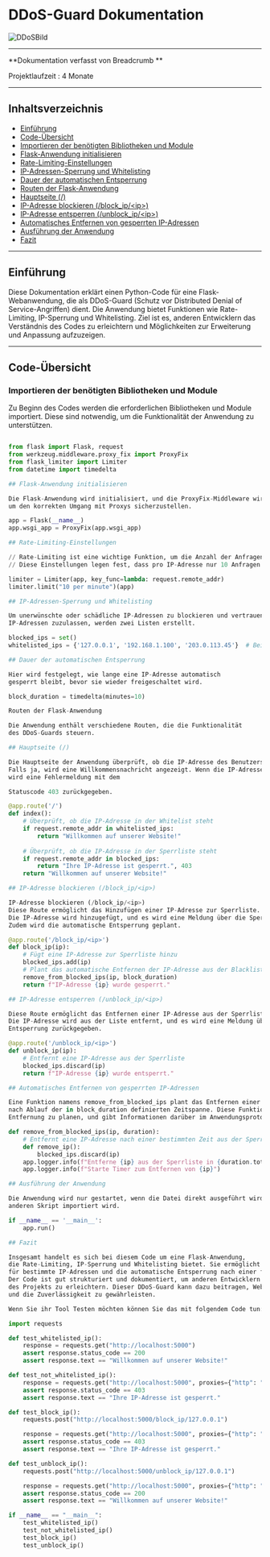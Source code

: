 # DDoS-Guard Dokumentation

![DDoSBild](https://github.com/AppNewbie86/dDos/assets/101304191/5cd6d85e-91be-4383-b8d0-321abc01061f)

---

**Dokumentation verfasst von Breadcrumb **

Projektlaufzeit : 4 Monate


---

## Inhaltsverzeichnis

  - [Einführung](#einführung)
  - [Code-Übersicht](#code-übersicht)
  - [Importieren der benötigten Bibliotheken und Module](#importieren-der-benötigten-bibliotheken-und-module)
  - [Flask-Anwendung initialisieren](#flask-anwendung-initialisieren)
  - [Rate-Limiting-Einstellungen](#rate-limiting-einstellungen)
  - [IP-Adressen-Sperrung und Whitelisting](#ip-adressen-sperrung-und-whitelisting)
  - [Dauer der automatischen Entsperrung](#dauer-der-automatischen-entsperrung)
  - [Routen der Flask-Anwendung](#routen-der-flask-anwendung)
  - [Hauptseite (/)](#hauptseite-)
  - [IP-Adresse blockieren (/block_ip/&lt;ip&gt;)](#ip-adresse-blockieren-block_ipip)
  - [IP-Adresse entsperren (/unblock_ip/&lt;ip&gt;)](#ip-adresse-entsperren-unblock_ipip)
  - [Automatisches Entfernen von gesperrten IP-Adressen](#automatisches-entfernen-von-gesperrten-ip-adressen)
  - [Ausführung der Anwendung](#ausführung-der-anwendung)
  - [Fazit](#fazit)

---

## Einführung

Diese Dokumentation erklärt einen Python-Code für eine Flask-Webanwendung, die als DDoS-Guard 
(Schutz vor Distributed Denial of Service-Angriffen) dient. 
Die Anwendung bietet Funktionen wie Rate-Limiting, IP-Sperrung und Whitelisting. Ziel ist es, anderen Entwicklern das Verständnis des 
Codes zu erleichtern und Möglichkeiten zur Erweiterung und Anpassung aufzuzeigen.

---

## Code-Übersicht

### Importieren der benötigten Bibliotheken und Module

Zu Beginn des Codes werden die erforderlichen Bibliotheken und Module importiert. Diese sind notwendig, 
um die Funktionalität der Anwendung zu unterstützen.

```python

from flask import Flask, request
from werkzeug.middleware.proxy_fix import ProxyFix
from flask_limiter import Limiter
from datetime import timedelta

## Flask-Anwendung initialisieren

Die Flask-Anwendung wird initialisiert, und die ProxyFix-Middleware wird hinzugefügt,
um den korrekten Umgang mit Proxys sicherzustellen.

app = Flask(__name__)
app.wsgi_app = ProxyFix(app.wsgi_app)

## Rate-Limiting-Einstellungen

// Rate-Limiting ist eine wichtige Funktion, um die Anzahl der Anfragen pro IP-Adresse zu begrenzen.
// Diese Einstellungen legen fest, dass pro IP-Adresse nur 10 Anfragen pro Minute erlaubt sind.

limiter = Limiter(app, key_func=lambda: request.remote_addr)
limiter.limit("10 per minute")(app)

## IP-Adressen-Sperrung und Whitelisting

Um unerwünschte oder schädliche IP-Adressen zu blockieren und vertrauenswürdige
IP-Adressen zuzulassen, werden zwei Listen erstellt.

blocked_ips = set()
whitelisted_ips = {'127.0.0.1', '192.168.1.100', '203.0.113.45'}  # Beispiel-Whitelist

## Dauer der automatischen Entsperrung

Hier wird festgelegt, wie lange eine IP-Adresse automatisch
gesperrt bleibt, bevor sie wieder freigeschaltet wird.

block_duration = timedelta(minutes=10)

Routen der Flask-Anwendung

Die Anwendung enthält verschiedene Routen, die die Funktionalität
des DDoS-Guards steuern.

## Hauptseite (/)

Die Hauptseite der Anwendung überprüft, ob die IP-Adresse des Benutzers in der Whitelist steht.
Falls ja, wird eine Willkommensnachricht angezeigt. Wenn die IP-Adresse in der Sperrliste steht,
wird eine Fehlermeldung mit dem

Statuscode 403 zurückgegeben.

@app.route('/')
def index():
    # Überprüft, ob die IP-Adresse in der Whitelist steht
    if request.remote_addr in whitelisted_ips:
        return "Willkommen auf unserer Website!"
    
    # Überprüft, ob die IP-Adresse in der Sperrliste steht
    if request.remote_addr in blocked_ips:
        return "Ihre IP-Adresse ist gesperrt.", 403
    return "Willkommen auf unserer Website!"

## IP-Adresse blockieren (/block_ip/<ip>)

IP-Adresse blockieren (/block_ip/<ip>)
Diese Route ermöglicht das Hinzufügen einer IP-Adresse zur Sperrliste.
Die IP-Adresse wird hinzugefügt, und es wird eine Meldung über die Sperrung zurückgegeben.
Zudem wird die automatische Entsperrung geplant.

@app.route('/block_ip/<ip>')
def block_ip(ip):
    # Fügt eine IP-Adresse zur Sperrliste hinzu
    blocked_ips.add(ip)
    # Plant das automatische Entfernen der IP-Adresse aus der Blacklist
    remove_from_blocked_ips(ip, block_duration)
    return f"IP-Adresse {ip} wurde gesperrt."

## IP-Adresse entsperren (/unblock_ip/<ip>)

Diese Route ermöglicht das Entfernen einer IP-Adresse aus der Sperrliste.
Die IP-Adresse wird aus der Liste entfernt, und es wird eine Meldung über die
Entsperrung zurückgegeben.

@app.route('/unblock_ip/<ip>')
def unblock_ip(ip):
    # Entfernt eine IP-Adresse aus der Sperrliste
    blocked_ips.discard(ip)
    return f"IP-Adresse {ip} wurde entsperrt."

## Automatisches Entfernen von gesperrten IP-Adressen

Eine Funktion namens remove_from_blocked_ips plant das Entfernen einer IP-Adresse aus der Sperrliste
nach Ablauf der in block_duration definierten Zeitspanne. Diese Funktion verwendet einen Timer, um die
Entfernung zu planen, und gibt Informationen darüber im Anwendungsprotokoll aus.

def remove_from_blocked_ips(ip, duration):
    # Entfernt eine IP-Adresse nach einer bestimmten Zeit aus der Sperrliste
    def remove_ip():
        blocked_ips.discard(ip)
    app.logger.info(f"Entferne {ip} aus der Sperrliste in {duration.total_seconds()} Sekunden")
    app.logger.info(f"Starte Timer zum Entfernen von {ip}")

## Ausführung der Anwendung

Die Anwendung wird nur gestartet, wenn die Datei direkt ausgeführt wird und nicht als Modul in einem
anderen Skript importiert wird.

if __name__ == '__main__':
    app.run()

## Fazit

Insgesamt handelt es sich bei diesem Code um eine Flask-Anwendung,
die Rate-Limiting, IP-Sperrung und Whitelisting bietet. Sie ermöglicht die einfache Verwaltung von Zugriffsberechtigungen
für bestimmte IP-Adressen und die automatische Entsperrung nach einer festgelegten Zeitdauer.
Der Code ist gut strukturiert und dokumentiert, um anderen Entwicklern die Erweiterung und Anpassung
des Projekts zu erleichtern. Dieser DDoS-Guard kann dazu beitragen, Webanwendungen vor Angriffen zu schützen
und die Zuverlässigkeit zu gewährleisten.

Wenn Sie ihr Tool Testen möchten können Sie das mit folgendem Code tun:

import requests

def test_whitelisted_ip():
    response = requests.get("http://localhost:5000")
    assert response.status_code == 200
    assert response.text == "Willkommen auf unserer Website!"

def test_not_whitelisted_ip():
    response = requests.get("http://localhost:5000", proxies={"http": "http://127.0.0.1:8080"})
    assert response.status_code == 403
    assert response.text == "Ihre IP-Adresse ist gesperrt."

def test_block_ip():
    requests.post("http://localhost:5000/block_ip/127.0.0.1")

    response = requests.get("http://localhost:5000", proxies={"http": "http://127.0.0.1:8080"})
    assert response.status_code == 403
    assert response.text == "Ihre IP-Adresse ist gesperrt."

def test_unblock_ip():
    requests.post("http://localhost:5000/unblock_ip/127.0.0.1")

    response = requests.get("http://localhost:5000", proxies={"http": "http://127.0.0.1:8080"})
    assert response.status_code == 200
    assert response.text == "Willkommen auf unserer Website!"

if __name__ == "__main__":
    test_whitelisted_ip()
    test_not_whitelisted_ip()
    test_block_ip()
    test_unblock_ip()




